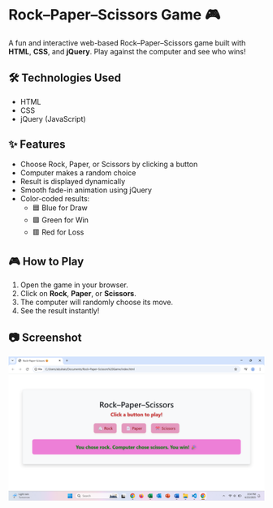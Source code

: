 # Rock–Paper–Scissors Game 🎮

A fun and interactive web-based Rock–Paper–Scissors game built with **HTML**, **CSS**, and **jQuery**. Play against the computer and see who wins!

## 🛠️ Technologies Used
- HTML
- CSS
- jQuery (JavaScript)

## ✨ Features
- Choose Rock, Paper, or Scissors by clicking a button
- Computer makes a random choice
- Result is displayed dynamically
- Smooth fade-in animation using jQuery
- Color-coded results:
  - 🟦 Blue for Draw
  - 🟩 Green for Win
  - 🟥 Red for Loss

## 🎮 How to Play
1. Open the game in your browser.
2. Click on **Rock**, **Paper**, or **Scissors**.
3. The computer will randomly choose its move.
4. See the result instantly!

## 📷 Screenshot
![Game Screenshot](Screenshot.png)